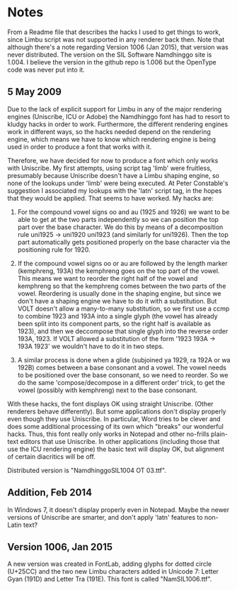 # Notes

From a Readme file that describes the hacks I used to get things to work, since Limbu script was not supported in any renderer back then. Note that although there's a note regarding Version 1006 (Jan 2015), that version was never distributed. The version on the SIL Software Namdhinggo site is 1.004. I believe the version in the github repo is 1.006 but the OpenType code was never put into it.

## 5 May 2009

Due to the lack of explicit support for Limbu in any of the major rendering engines (Uniscribe, ICU or Adobe) the Namdhinggo font has had to resort to kludgy hacks in order to work. Furthermore, the different rendering engines work in different ways, so the hacks needed depend on the rendering engine, which means we have to know which rendering engine is being used in order to produce a font that works with it.

Therefore, we have decided for now to produce a font which only works with Uniscribe. My first attempts, using script tag 'limb' were fruitless, presumably because Uniscribe doesn't have a Limbu shaping engine, so none of the lookups under 'limb' were being executed. At Peter Constable's suggestion I associated my lookups with the 'latn' script tag, in the hopes that they would be applied. That seems to have worked. My hacks are:

1. For the compound vowel signs oo and au (1925 and 1926) we want to be able to get at the two parts independently so we can position the top part over the base character. We do this by means of a decomposition rule uni1925 -> uni1920 uni1923 (and similarly for uni1926). Then the top part automatically gets positioned properly on the base character via the positioning rule for 1920.

2. If the compound vowel signs oo or au are followed by the length marker (kemphreng, 193A) the kemphreng goes on the top part of the vowel. This means we want to reorder the right half of the vowel and kemphreng so that the kemphreng comes between the two parts of the vowel. Reordering is usually done in the shaping engine, but since we don't have a shaping engine we have to do it with a substitution. But VOLT doesn't allow a many-to-many substitution, so we first use a ccmp to combine 1923 and 193A into a single glyph (the vowel has already been split into its component parts, so the right half is available as 1923), and then we deccompose that single glyph into the reverse order 193A, 1923. If VOLT allowed a substitution of the form '1923 193A -> 193A 1923' we wouldn't have to do it in two steps.

3. A similar process is done when a glide (subjoined ya 1929, ra 192A or wa 192B) comes between a base consonant and a vowel. The vowel needs to be positioned over the base consonant, so we need to reorder. So we do the same 'compose/decompose in a different order' trick, to get the vowel (possibly with kemphreng) next to the base consonant.

With these hacks, the font displays OK using straight Uniscribe. (Other renderers behave differently). But some applications don't display properly even though they use Uniscribe. In particular, Word tries to be clever and does some additional processing of its own which "breaks" our wonderful hacks. Thus, this font really only works in Notepad and other no-frills plain-text editors that use Uniscribe. In other applications (including those that use the ICU rendering engine) the basic text will display OK, but alignment of certain diacritics will be off.

Distributed version is "NamdhinggoSIL1004 OT 03.ttf".

## Addition, Feb 2014

In Windows 7, it doesn't display properly even in Notepad. Maybe the newer versions of Uniscribe are smarter, and don't apply 'latn' features to non-Latin text?

## Version 1006, Jan 2015

A new version was created in FontLab, adding glyphs for dotted circle (U+25CC) and the two new Limbu characters added in Unicode 7: Letter Gyan (191D) and Letter Tra (191E). This font is called "NamSIL1006.ttf".
